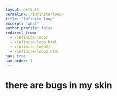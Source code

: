 ```yaml
---
layout: default
permalink: /infinite-loop/
title: "Infinite loop"
excerpt: "what"
author_profile: false
redirect_from: 
  - /infinite-loop/
  - /infinite-loop.html
  - /infinite-loop2/
  - /infinite-loop2.html
nav: true
nav_order: 1
---
```



# there are bugs in my skin